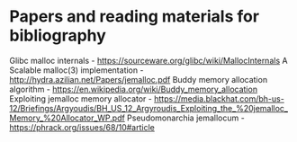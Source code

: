 # Papers and reading materials for bibliography

Glibc malloc internals - https://sourceware.org/glibc/wiki/MallocInternals
A Scalable malloc(3) implementation - http://hydra.azilian.net/Papers/jemalloc.pdf
Buddy memory allocation algorithm - https://en.wikipedia.org/wiki/Buddy_memory_allocation
Exploiting jemalloc memory allocator - https://media.blackhat.com/bh-us-12/Briefings/Argyoudis/BH_US_12_Argyroudis_Exploiting_the_%20jemalloc_Memory_%20Allocator_WP.pdf
Pseudomonarchia jemallocum - https://phrack.org/issues/68/10#article
